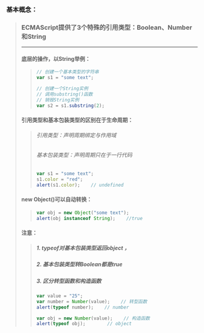 ### 基本概念：

> ### ECMAScript提供了3个特殊的引用类型：Boolean、Number和String
>
> ---
>
> ####  底层的操作，以String举例：
>
> > ```js
> > // 创建一个基本类型的字符串
> > var s1 = "some text";
> >
> > // 创建一个String实例
> > // 调用substring()函数
> > // 销毁String实例
> > var s2 = s1.substring(2);
> > ```
>
> #### 引用类型和基本包装类型的区别在于生命周期：
>
> > ###### 引用类型：声明周期绑定与作用域
> >
> > ###### 基本包装类型：声明周期只在于一行代码
> >
> > ```js
> > var s1 = "some text";
> > s1.color = "red";
> > alert(s1.color);    // undefined
> > ```
>
> #### new Object\(\)可以自动转换：
>
> > ```js
> > var obj = new Object("some text");
> > alert(obj instanceof String);    //true
> > ```
>
> #### 注意：
>
> > ##### 1. typeof对基本包装类型返回object ，
> >
> > ##### 2. 基本包装类型转Boolean都是true
> >
> > ##### 3. 区分转型函数和构造函数
> >
> > ```js
> > var value = "25";
> > var number = Number(value);    // 转型函数
> > alert(typeof number);    // number
> >
> > var obj = new Number(value);    // 构造函数
> > alert(typeof obj);        // object
> > ```



